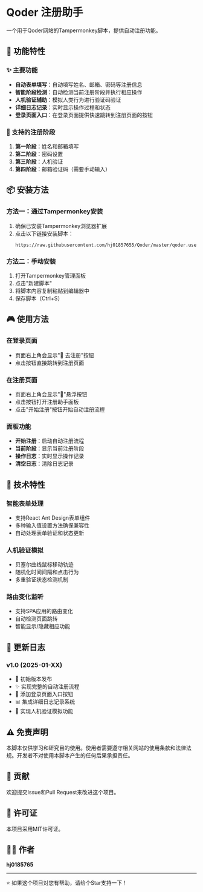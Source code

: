 # Qoder 注册助手

一个用于Qoder网站的Tampermonkey脚本，提供自动注册功能。

## 🚀 功能特性

### ✨ 主要功能
- **自动表单填写**：自动填写姓名、邮箱、密码等注册信息
- **智能阶段检测**：自动检测当前注册阶段并执行相应操作
- **人机验证辅助**：模拟人类行为进行验证码验证
- **详细日志记录**：实时显示操作过程和状态
- **登录页面入口**：在登录页面提供快速跳转到注册页面的按钮

### 🎯 支持的注册阶段
1. **第一阶段**：姓名和邮箱填写
2. **第二阶段**：密码设置
3. **第三阶段**：人机验证
4. **第四阶段**：邮箱验证码（需要手动输入）

## 📦 安装方法

### 方法一：通过Tampermonkey安装
1. 确保已安装Tampermonkey浏览器扩展
2. 点击以下链接安装脚本：
   ```
   https://raw.githubusercontent.com/hj01857655/Qoder/master/qoder.user.js
   ```

### 方法二：手动安装
1. 打开Tampermonkey管理面板
2. 点击"新建脚本"
3. 将脚本内容复制粘贴到编辑器中
4. 保存脚本（Ctrl+S）

## 🎮 使用方法

### 在登录页面
- 页面右上角会显示"🚀 去注册"按钮
- 点击按钮直接跳转到注册页面

### 在注册页面
- 页面右上角会显示"🚀"悬浮按钮
- 点击按钮打开注册助手面板
- 点击"开始注册"按钮开始自动注册流程

### 面板功能
- **开始注册**：启动自动注册流程
- **当前阶段**：显示当前注册阶段
- **操作日志**：实时显示操作记录
- **清空日志**：清除日志记录

## 🔧 技术特性

### 智能表单处理
- 支持React Ant Design表单组件
- 多种输入值设置方法确保兼容性
- 自动处理表单验证和状态更新

### 人机验证模拟
- 贝塞尔曲线鼠标移动轨迹
- 随机化时间间隔和点击行为
- 多重验证状态检测机制

### 路由变化监听
- 支持SPA应用的路由变化
- 自动检测页面跳转
- 智能显示/隐藏相应功能

## 📝 更新日志

### v1.0 (2025-01-XX)
- 🎉 初始版本发布
- ✨ 实现完整的自动注册流程
- 🎯 添加登录页面入口按钮
- 📊 集成详细日志记录系统
- 🤖 实现人机验证模拟功能

## ⚠️ 免责声明

本脚本仅供学习和研究目的使用。使用者需要遵守相关网站的使用条款和法律法规。开发者不对使用本脚本产生的任何后果承担责任。

## 🤝 贡献

欢迎提交Issue和Pull Request来改进这个项目。

## 📄 许可证

本项目采用MIT许可证。

## 👨‍💻 作者

**hj0185765**

---

⭐ 如果这个项目对您有帮助，请给个Star支持一下！
